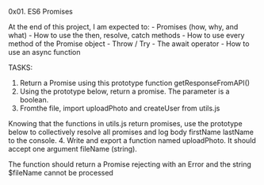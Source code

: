 0x01. ES6 Promises

At the end of this project, I am expected to: 
	- Promises (how, why, and what)
	- How to use the then, resolve, catch methods
	- How to use every method of the Promise object
	- Throw / Try
	- The await operator
	- How to use an async function

TASKS:

1. Return a Promise using this prototype function getResponseFromAPI()
2. Using the prototype below, return a promise. The parameter is a boolean.
3. Fromthe file, import uploadPhoto and createUser from utils.js

Knowing that the functions in utils.js return promises, use the prototype below to collectively resolve all promises and log body firstName lastName to the console.
4. Write and export a function named uploadPhoto. It should accept one argument fileName (string).

The function should return a Promise rejecting with an Error and the string $fileName cannot be processed
